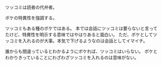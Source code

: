 ツッコミは読者の代弁者。

ボケの特異性を強調する。

ツッコミもある種のボケではある。
本では会話にツッコミは要らないと言ってたけど、特異性を明示する意味ではやはりあると面白い。
ただ、ボケとしてツッコミを入れるのが大事。本気で下げるようなのは会話としてイマイチ。

誰からも間違っているとわかるようにボケれば、ツッコミはいらない。
ボケとわかりきっていることにわざわざツッコミを入れるのは意味がない。
